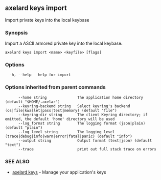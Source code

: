 ## axelard keys import

Import private keys into the local keybase

### Synopsis

Import a ASCII armored private key into the local keybase.

```
axelard keys import <name> <keyfile> [flags]
```

### Options

```
  -h, --help   help for import
```

### Options inherited from parent commands

```
      --home string              The application home directory (default "$HOME/.axelar")
      --keyring-backend string   Select keyring's backend (os|file|kwallet|pass|test|memory) (default "file")
      --keyring-dir string       The client Keyring directory; if omitted, the default 'home' directory will be used
      --log_format string        The logging format (json|plain) (default "plain")
      --log_level string         The logging level (trace|debug|info|warn|error|fatal|panic) (default "info")
      --output string            Output format (text|json) (default "text")
      --trace                    print out full stack trace on errors
```

### SEE ALSO

- [axelard keys](axelard_keys.md) - Manage your application's keys
